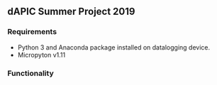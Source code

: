 ## dAPIC Summer Project 2019

### Requirements

* Python 3 and Anaconda package installed on datalogging device.
* Micropyton v1.11

### Functionality


